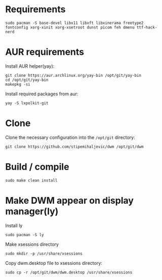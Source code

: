 # Requirements
    sudo pacman -S base-devel libx11 libxft libxinerama freetype2 fontconfig xorg-xinit xorg-xsetroot dunst picom feh dmenu ttf-hack-nerd

# AUR requirements
Install AUR helper(yay):

    git clone https://aur.archlinux.org/yay-bin /opt/git/yay-bin
    cd /opt/git/yay-bin
    makepkg -si

Install required packages from aur:

    yay -S lxpolkit-git

# Clone
Clone the necessary configuration into the `/opt/git` directory:

    git clone https://github.com/stipemihaljevic/dwm /opt/git/dwm

# Build / compile
    sudo make clean install

# Make DWM appear on display manager(ly)
Install ly

    sudo pacman -S ly

Make xsessions directory

    sudo mkdir -p /usr/share/xsessions

Copy dwm.desktop file to xsessions directory:

    sudo cp -r /opt/git/dwm/dwm.desktop /usr/share/xsessions
